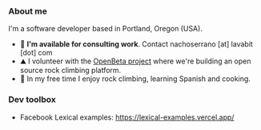### About me
I'm a software developer based in Portland, Oregon (USA).

- 🧠 **I'm available for consulting work**. Contact nachoserrano [at] lavabit [dot] com
- ⛰️ I volunteer with the [OpenBeta project](https://github.com/orgs/OpenBeta) where we're building an open source rock climbing platform.
- 🍳 In my free time I enjoy rock climbing, learning Spanish and cooking.


### Dev toolbox
- Facebook Lexical examples: https://lexical-examples.vercel.app/
